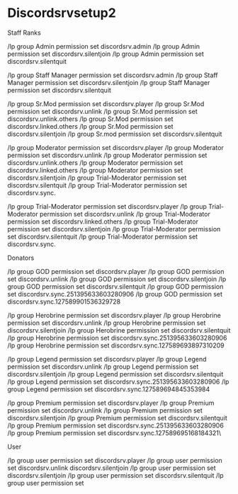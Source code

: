 # Discordsrvsetup2

Staff Ranks


/lp group Admin permission set discordsrv.admin
/lp group Admin permission set discordsrv.silentjoin
/lp group Admin permission set discordsrv.silentquit

/lp group Staff Manager permission set discordsrv.admin
/lp group Staff Manager permission set discordsrv.silentjoin
/lp group Staff Manager permission set discordsrv.silentquit

/lp group Sr.Mod permission set discordsrv.player
/lp group Sr.Mod permission set discordsrv.unlink
/lp group Sr.Mod permission set discordsrv.unlink.others
/lp group Sr.Mod permission set discordsrv.linked.others
/lp group Sr.Mod permission set discordsrv.silentjoin
/lp group Sr.mod permission set discordsrv.silentquit

/lp group Moderator permission set discordsrv.player
/lp group Moderator permission set discordsrv.unlink
/lp group Moderator permission set discordsrv.unlink.others
/lp group Moderator permission set discordsrv.linked.others
/lp group Moderator permission set discordsrv.silentjoin
/lp group Trial-Moderator permission set discordsrv.silentquit
/lp group Trial-Moderator permission set discordsrv.sync.

/lp group Trial-Moderator permission set discordsrv.player
/lp group Trial-Moderator permission set discordsrv.unlink
/lp group Trial-Moderator permission set discordsrv.linked.others
/lp group Trial-Moderator permission set discordsrv.silentjoin
/lp group Trial-Moderator permission set discordsrv.silentquit
/lp group Trial-Moderator permission set discordsrv.sync.

Donators


/lp group GOD permission set discordsrv.player 
/lp group GOD permission set discordsrv.unlink
/lp group GOD permission set discordsrv.silentjoin
/lp group GOD permission set discordsrv.silentquit
/lp group GOD permission set discordsrv.sync.251395633603280906
/lp group GOD permission set discordsrv.sync.127589901536329728

/lp group Herobrine permission set discordsrv.player
/lp group Herobrine permission set discordsrv.unlink
/lp group Herobrine permission set discordsrv.silentjoin
/lp group Herobrine permission set discordsrv.silentquit
/lp group Herobrine permission set discordsrv.sync.251395633603280906
/lp group Herobrine permission set discordsrv.sync.127589693897310209

/lp group Legend permission set discordsrv.player
/lp group Legend permission set discordsrv.unlink
/lp group Legend permission set discordsrv.silentjoin
/lp group Legend permission set discordsrv.silentquit
/lp group Legend permission set discordsrv.sync.251395633603280906
/lp group Legend permission set discordsrv.sync.127589694845353984

/lp group Premium permission set discordsrv.player
/lp group Premium permission set discordsrv.unlink
/lp group Premium permission set discordsrv.silentjoin
/lp group Premium permission set discordsrv.silentquit
/lp group Premium permission set discordsrv.sync.251395633603280906
/lp group Premium permission set discordsrv.sync.127589695168184321\



User 


/lp group user permission set discordsrv.player
/lp group user permission set discordsrv.unlink discordsrv.silentjoin
/lp group user permission set discordsrv.silentjoin
/lp group user permission set discordsrv.silentquit
/lp group user permission set 
